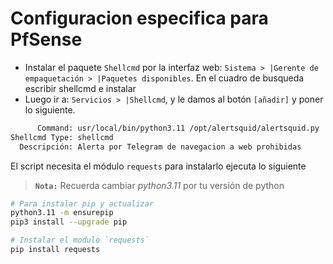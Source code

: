 # Configuracion especifica para PfSense

* Instalar el paquete `Shellcmd` por la interfaz web: `Sistema > |Gerente de empaquetación > |Paquetes disponibles`. En el cuadro de busqueda escribir shellcmd e instalar
* Luego ir a: `Servicios > |Shellcmd`, y le damos al botón `[añadir]` y poner lo siguiente.

```bash
      Command: usr/local/bin/python3.11 /opt/alertsquid/alertsquid.py
Shellcmd Type: shellcmd
  Descripción: Alerta por Telegram de navegacion a web prohibidas 
```

El script necesita el módulo `requests` para instalarlo ejecuta lo siguiente
> **`Nota:`**
> Recuerda cambiar *python3.11* por tu versión de python



```bash
# Para instalar pip y actualizar
python3.11 -m ensurepip
pip3 install --upgrade pip

# Instalar el modulo `requests` 
pip install requests
```

